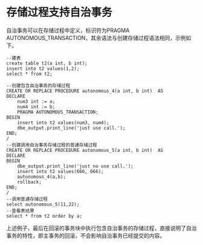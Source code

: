 # 存储过程支持自治事务<a name="ZH-CN_TOPIC_0289899889"></a>

自治事务可以在存储过程中定义，标识符为PRAGMA AUTONOMOUS\_TRANSACTION，其余语法与创建存储过程语法相同，示例如下。

```
--建表
create table t2(a int, b int);
insert into t2 values(1,2);
select * from t2;

--创建包含自治事务的存储过程
CREATE OR REPLACE PROCEDURE autonomous_4(a int, b int)  AS 
DECLARE 
	num3 int := a;
	num4 int := b;
	PRAGMA AUTONOMOUS_TRANSACTION;
BEGIN
	insert into t2 values(num3, num4); 
	dbe_output.print_line('just use call.');
END;
/
--创建调用自治事务存储过程的普通存储过程
CREATE OR REPLACE PROCEDURE autonomous_5(a int, b int)  AS 
DECLARE 
BEGIN
	dbe_output.print_line('just no use call.');
	insert into t2 values(666, 666);
	autonomous_4(a,b);
	rollback;
END;
/
--调用普通存储过程
select autonomous_5(11,22);
--查看表结果
select * from t2 order by a;
```

上述例子，最后在回滚的事务块中执行包含自治事务的存储过程，直接说明了自治事务的特性，即主事务的回滚，不会影响自治事务已经提交的内容。

